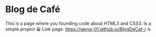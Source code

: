 # Blog de Café
 This is a page where you founding code about HTML5 and CSS3. Is a simple project 😀
 Link page: https://gerox-01.github.io/BlogDeCaf-/ ☕
